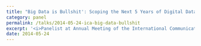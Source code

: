 ```yaml
---
title: "Big Data is Bullshit': Scoping the Next 5 Years of Digital Data Research"
category: panel
permalink: /talks/2014-05-24-ica-big-data-bullshit
excerpt: '<i>Panelist at Annual Meeting of the International Communication Association (ICA), 2014-05-24</i><br/>'
date: 2014-05-24
---
```

